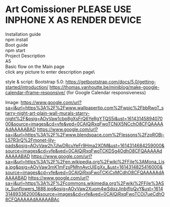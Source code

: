 Art Comissioner
PLEASE USE INPHONE X AS RENDER DEVICE
====
Installation guide\
	npm install\
Boot guide\
	npm start\
Project Description\
A5\
	Basic flow on the Main page\
	click any picture to enter description page\

style & script:
Bootstrap 5.0: https://getbootstrap.com/docs/5.0/getting-started/introduction/ 
https://thomas.vanhoutte.be/miniblog/make-google-calendar-iframe-responsive/ (for Google Calendar responsiveness)

Image:
https://www.google.com/url?sa=i&url=https%3A%2F%2Fwww.wallpapertip.com%2Fwpic%2FbbRwoT_starry-night-art-plain-wall-murals-starry-night%2F&psig=AOvVaw1cbp8gXsFrQ6YeRgYTQS5i&ust=1614314589407000&source=images&cd=vfe&ved=0CAIQjRxqFwoTCNiX5NCchO8CFQAAAAAdAAAAABAD
https://www.google.com/url?sa=i&url=https%3A%2F%2Fwww.blendspace.com%2Flessons%2FzpROBj-L57R3rQ%2Fmonet-lily-pads&psig=AOvVaw2h7JlwDRcuYeFr9Hma2XOM&ust=1614314684259000&source=images&cd=vfe&ved=0CAIQjRxqFwoTCKDSg4OdhO8CFQAAAAAdAAAAABAD
https://www.google.com/url?sa=i&url=https%3A%2F%2Fen.wikipedia.org%2Fwiki%2FFile%3AMona_Lisa.jpg&psig=AOvVaw3mK1mFzsPMhnAycUlEgXx_&ust=1614314825416000&source=images&cd=vfe&ved=0CAIQjRxqFwoTCKiCxMCdhO8CFQAAAAAdAAAAABAD
https://www.google.com/url?sa=i&url=https%3A%2F%2Fcommons.wikimedia.org%2Fwiki%2FFile%3ASix_Sunflowers_1888.jpg&psig=AOvVaw2Xuom4wSdqzJjnbjfIoQvY&ust=1614314893362000&source=images&cd=vfe&ved=0CAIQjRxqFwoTCOi7ueCdhO8CFQAAAAAdAAAAABAc 
